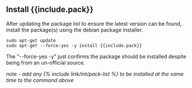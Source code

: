 ## **Install {{include.pack}}**

After updating the package list to ensure the latest version can be found, install the package(s) using the debian package installer.

    sudo apt-get update
    sudo apt-get --force-yes -y install {{include.pack}}
    
The "--force-yes -y" just confirms the package should be installed despite being from an un-official source.

*note - add any {% include link/int/pack-list %} to be installed at the same time to the command above*
